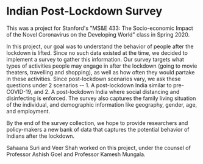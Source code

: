 # Indian Post-Lockdown Survey

This was a project for Stanford's "MS&E 433: The Socio-economic Impact of the Novel Coronavirus on the Developing World" class in Spring 2020.

In this project, our goal was to understand the behavior of people after the lockdown is lifted. Since no such data existed at the time, we decided to implement a survey to gather this information. Our survey targets what types of activities people may engage in after the lockdown (going to movie theaters, travelling and shopping), as well as how often they would partake in these activities. Since post-lockdown scenarios vary, we ask these questions under 2 scenarios -- 1. A post-lockdown India similar to pre-COVID-19, and 2. A post-lockdown India where social distancing and disinfecting is enforced. The survey also captures the family living situation of the individual, and demographic information like geography, gender, age, and employment. 

By the end of the survey collection, we hope to provide researchers and policy-makers a new bank of data that captures the potential behavior of Indians after the lockdown.

Sahaana Suri and Veer Shah worked on this project, under the counsel of Professor Ashish Goel and Professor Kamesh Mungala.
